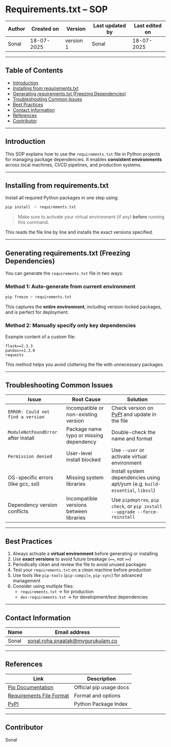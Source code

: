# Requirements.txt – SOP

| Author      | Created on  | Version    | Last updated by | Last edited on |
|-------------|-------------|------------|------------------|----------------|
| Sonal       | 18-07-2025  | version 1  | Sonal            | 18-07-2025     |

---

## Table of Contents
- [Introduction](#introduction)
- [Installing from requirements.txt](#installing-from-requirementstxt)
- [Generating requirements.txt (Freezing Dependencies)](#generating-requirementstxt-freezing-dependencies)
- [Troubleshooting Common Issues](#troubleshooting-common-issues)
- [Best Practices](#best-practices)
- [Contact Information](#contact-information)
- [References](#references)
- [Contributor](#contributor)

---

## Introduction

This SOP explains how to use the `requirements.txt` file in Python projects for managing package dependencies. It enables **consistent environments** across local machines, CI/CD pipelines, and production systems.

---

## Installing from requirements.txt

Install all required Python packages in one step using:

```bash
pip install -r requirements.txt
```

> Make sure to activate your virtual environment (if any) **before** running this command.

This reads the file line by line and installs the exact versions specified.

---

## Generating requirements.txt (Freezing Dependencies)

You can generate the `requirements.txt` file in two ways:

### Method 1: Auto-generate from current environment

```bash
pip freeze > requirements.txt
```

This captures the **entire environment**, including version-locked packages, and is perfect for deployment.

### Method 2: Manually specify only key dependencies

Example content of a custom file:

```text
flask==2.3.3
pandas>=1.3.0
requests
```

This method helps you avoid cluttering the file with unnecessary packages.

---

## Troubleshooting Common Issues

| **Issue**                                  | **Root Cause**                             | **Solution**                                                                  |
|--------------------------------------------|--------------------------------------------|-------------------------------------------------------------------------------|
| `ERROR: Could not find a version`          | Incompatible or non-existing version       | Check version on [PyPI](https://pypi.org) and update in the file              |
| `ModuleNotFoundError` after install        | Package name typo or missing dependency    | Double-check the name and format                                              |
| `Permission denied`                        | User-level install blocked                 | Use `--user` or activate virtual environment                                  |
| OS-specific errors (like gcc, ssl)         | Missing system libraries                   | Install system dependencies using apt/yum (e.g. `build-essential`, `libssl`)  |
| Dependency version conflicts               | Incompatible versions between libraries    | Use `pipdeptree`, `pip check`, or `pip install --upgrade --force-reinstall`  |

---

## Best Practices

1. Always activate a **virtual environment** before generating or installing
2. Use **exact versions** to avoid future breakage (`==`, not `>=`)
3. Periodically clean and review the file to avoid unused packages
4. Test your `requirements.txt` on a clean machine before production
5. Use tools like `pip-tools` (`pip-compile`, `pip-sync`) for advanced management
6. Consider using multiple files:
   - `requirements.txt` → for production
   - `dev-requirements.txt` → for development/test dependencies

---

## Contact Information

| **Name**     | **Email address**                |
|--------------|----------------------------------|
| Sonal        | [sonal.roha.snaatak@mygurukulam.co](sonal.roha.snaatak@mygurukulam.co) |

---

## References

| **Link**                                                              | **Description**                     |
|-----------------------------------------------------------------------|-------------------------------------|
| [Pip Documentation](https://pip.pypa.io/en/stable/)                   | Official pip usage docs             |
| [Requirements File Format](https://pip.pypa.io/en/stable/cli/pip_install/#requirements-file-format) | Format and options                  |
| [PyPI](https://pypi.org)                                              | Python Package Index                 |

---

## Contributor

Sonal

